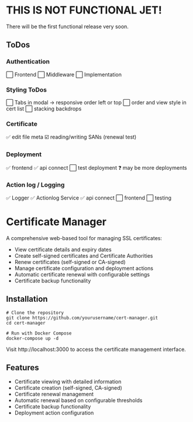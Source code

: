 # THIS IS NOT FUNCTIONAL JET!

There will be the first functional release very soon.


## ToDos
### Authentication 
⬜ Frontend 
⬜ Middleware
⬜ Implementation 

### Styling ToDos
⬜ Tabs in modal -> responsive order left or top
⬜ order and view style in cert list
⬜ stacking backdrops 

### Certificate
✅ edit file meta
☑️ reading/writing SANs (renewal test)

### Deployment
✅ frontend
✅ api connect 
⬜ test deployment
❓ may be more deployments

### Action log / Logging
✅ Logger
✅ Actionlog Service 
✅ api connect 
⬜ frontend 
⬜ testing



# Certificate Manager

A comprehensive web-based tool for managing SSL certificates:

- View certificate details and expiry dates
- Create self-signed certificates and Certificate Authorities
- Renew certificates (self-signed or CA-signed)
- Manage certificate configuration and deployment actions
- Automatic certificate renewal with configurable settings
- Certificate backup functionality

## Installation

```shell
# Clone the repository
git clone https://github.com/yourusername/cert-manager.git
cd cert-manager

# Run with Docker Compose
docker-compose up -d
```
Visit http://localhost:3000 to access the certificate management interface.

## Features
- Certificate viewing with detailed information
- Certificate creation (self-signed, CA-signed)
- Certificate renewal management
- Automatic renewal based on configurable thresholds
- Certificate backup functionality
- Deployment action configuration